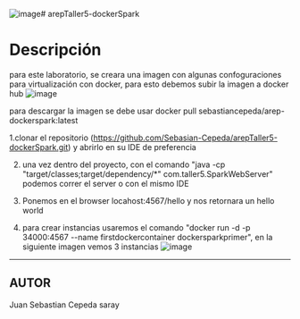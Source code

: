 ![image](https://github.com/Sebasian-Cepeda/arepTaller5-dockerSpark/assets/89321404/e6819262-179b-4bef-892f-ce09e7f4cdf7)# arepTaller5-dockerSpark

# Descripción 
para este laboratorio, se creara una imagen con algunas confoguraciones para virtualización con docker, para esto debemos subir la imagen a docker hub
![image](https://github.com/Sebasian-Cepeda/arepTaller5-dockerSpark/assets/89321404/ad01f6f6-1a46-4859-88c8-fb0de28379b6)

para descargar la imagen se debe usar docker pull sebastiancepeda/arep-dockerspark:latest


1.clonar el repositorio (https://github.com/Sebasian-Cepeda/arepTaller5-dockerSpark.git) y abrirlo en su IDE de preferencia 

2. una vez dentro del proyecto, con el comando "java -cp "target/classes;target/dependency/*" com.taller5.SparkWebServer" podemos correr el server o con el mismo IDE

3. Ponemos en el browser locahost:4567/hello y nos retornara un hello world
4. para crear instancias usaremos el comando "docker run -d -p 34000:4567 --name firstdockercontainer dockersparkprimer", en la siguiente imagen vemos 3 instancias
  ![image](https://github.com/Sebasian-Cepeda/arepTaller5-dockerSpark/assets/89321404/1b26795a-020b-481b-b9d1-7f60a9f9f619)




---
## AUTOR
Juan Sebastian Cepeda saray
